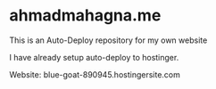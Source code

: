 # ahmadmahagna.me
This is an Auto-Deploy repository for my own website

I have already setup auto-deploy to hostinger.

Website: blue-goat-890945.hostingersite.com
